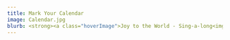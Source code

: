 ```yaml
---
title: Mark Your Calendar
image: Calendar.jpg
blurb: <strong><a class="hoverImage">Joy to the World - Sing-a-long<img src="assets/JoytotheWorld2024.jpg"/></a></strong><br/>&nbsp;&nbsp;3pm Dec 15, 2024 @ Holy Rosary Cathedral<br/>&nbsp;&nbsp;Admission by donation<br/><strong>TBA Concert</strong><br/>&nbsp;&nbsp;7:30pm March 15, 2024 @ Holy Rosary Cathedral<br/><strong>Celtic/Folksong Concert</strong><br/>&nbsp;&nbsp;3pm May 11, 2024 @ First Presbyterian Church<br/>
---
```

